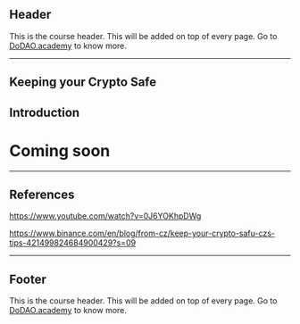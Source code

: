 ## Header
This is the course header. This will be added on top of every page. Go to [DoDAO.academy](https://www.dodao.academy) to know more.

---

## Keeping your Crypto Safe


## Introduction

# Coming soon        

    


---
## References

https://www.youtube.com/watch?v=0J6YOKhpDWg

https://www.binance.com/en/blog/from-cz/keep-your-crypto-safu-czs-tips-421499824684900429?s=09


    


---
## Footer
This is the course header. This will be added on top of every page. Go to [DoDAO.academy](https://www.dodao.academy) to know more.
    
